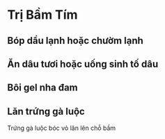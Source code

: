# Trị Bầm Tím

## Bóp dầu lạnh hoặc chườm lạnh

## Ăn dâu tươi hoặc uống sinh tố dâu

## Bôi gel nha đam

## Lăn trứng gà luộc

Trứng gà luộc bóc vỏ lăn lên chỗ bầm